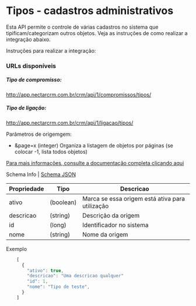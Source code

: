 # Tipos - cadastros administrativos

Esta API permite o controle de várias cadastros no sistema que tipificam/categorizam outros objetos. Veja as instruções de como realizar a integração abaixo.

Instruções para realizar a integração:

### URLs disponíveis

##### Tipo de compromisso:
http://app.nectarcrm.com.br/crm/api/1/compromissos/tipos/

##### Tipo de ligação:
http://app.nectarcrm.com.br/crm/api/1/ligacao/tipos/


Parâmetros de origemgem:
* &page=x (integer) Organiza a listagem de objetos por páginas (se colocar -1, lista todos objetos)

[Para mais informações, consulte a documentação completa clicando aqui](http://docs.nectarcrm.apiary.io)

Schema Info | [Schema JSON](schema.json)

Propriedade | Tipo | Descricao
------------ | ------------- | -------------
ativo | (boolean) | Marca se essa origem está ativa para utilização
descricao | (string) | Descrição da origem
id | (long) | Identificador no sistema
nome | (string) | Nome da origem

Exemplo
```js
    [
      {
        "ativo": true,
        "descricao": "Uma descricao qualquer"
        "id": 1,
        "nome": "Tipo de teste",
      }
    ]
```